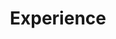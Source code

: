 ---
title: "Experience"
description: "Lorem ipsum is placeholder text commonly used in the graphic, print, and publishing industries for previewing layouts and visual mockups."
data: "experience"
# featured_image: "articles.jpg"
# hero_image: "articles.jpg"
# hero_alt: "The best articles for user interface and user experience design."
weight: 2
---